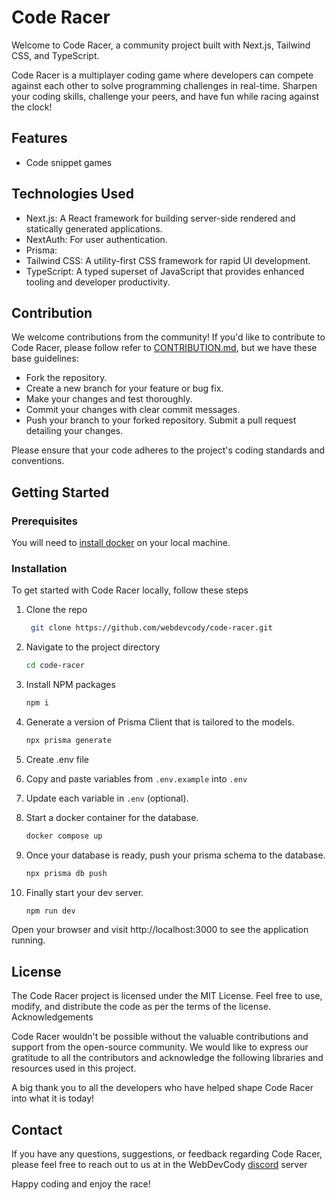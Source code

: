 # Code Racer

Welcome to Code Racer, a community project built with Next.js, Tailwind CSS, and TypeScript.

Code Racer is a multiplayer coding game where developers can compete against each other to solve programming challenges in real-time. Sharpen your coding skills, challenge your peers, and have fun while racing against the clock!

## Features

- Code snippet games

## Technologies Used

- Next.js: A React framework for building server-side rendered and statically generated applications.
- NextAuth: For user authentication.
- Prisma:
- Tailwind CSS: A utility-first CSS framework for rapid UI development.
- TypeScript: A typed superset of JavaScript that provides enhanced tooling and developer productivity.

## Contribution

We welcome contributions from the community! If you'd like to contribute to Code Racer, please follow refer to [CONTRIBUTION.md](CONTRIBUTION.md), but we have these base guidelines:

- Fork the repository.
- Create a new branch for your feature or bug fix.
- Make your changes and test thoroughly.
- Commit your changes with clear commit messages.
- Push your branch to your forked repository.
  Submit a pull request detailing your changes.

Please ensure that your code adheres to the project's coding standards and conventions.

## Getting Started

### Prerequisites

You will need to [install docker](https://example.com) on your local machine.

### Installation

To get started with Code Racer locally, follow these steps

1. Clone the repo
   ```sh
    git clone https://github.com/webdevcody/code-racer.git
   ```
2. Navigate to the project directory

   ```sh
   cd code-racer
   ```

3. Install NPM packages
   ```sh
   npm i
   ```
4. Generate a version of Prisma Client that is tailored to the models.
   ```js
   npx prisma generate
   ```
5. Create .env file

6. Copy and paste variables from `.env.example` into `.env`

7. Update each variable in `.env` (optional).

8. Start a docker container for the database.
   ```sh
   docker compose up
   ```
9. Once your database is ready, push your prisma schema to the database.
   ```sh
   npx prisma db push
   ```
10. Finally start your dev server.
    ```sh
    npm run dev
    ```

Open your browser and visit http://localhost:3000 to see the application running.

## License

The Code Racer project is licensed under the MIT License. Feel free to use, modify, and distribute the code as per the terms of the license.
Acknowledgements

Code Racer wouldn't be possible without the valuable contributions and support from the open-source community. We would like to express our gratitude to all the contributors and acknowledge the following libraries and resources used in this project.

A big thank you to all the developers who have helped shape Code Racer into what it is today!

## Contact

If you have any questions, suggestions, or feedback regarding Code Racer, please feel free to reach out to us at in the WebDevCody [discord](https://discord.gg/4kGbBaa) server

Happy coding and enjoy the race!
